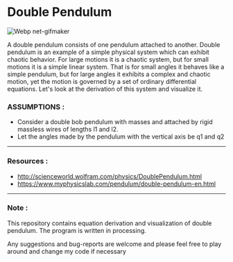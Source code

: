 # Double Pendulum

![Webp net-gifmaker](https://user-images.githubusercontent.com/42868197/57637150-4d29ba00-75c8-11e9-8cbb-e10b162b9d6c.gif)

A double pendulum consists of one pendulum attached to another. Double pendulum is an example of a simple physical system which can exhibit chaotic behavior. For large motions it is a chaotic system, but for small motions it is a simple linear system. That is for small angles it behaves like a simple pendulum, but for large angles it exhibits a complex and chaotic motion, yet the motion is governed by a set of ordinary differential equations. Let's look at the derivation of this system and visualize it.

### ASSUMPTIONS :
+ Consider a double bob pendulum with masses  and  attached by rigid massless wires of lengths l1 and l2.
+ Let the angles made by the pendulum with the vertical axis be q1 and q2

---
### Resources : ###
+ http://scienceworld.wolfram.com/physics/DoublePendulum.html
+ https://www.myphysicslab.com/pendulum/double-pendulum-en.html
---
### Note : ###
This repository contains equation derivation and visualization of double pendulum. The program is written in processing. 

Any suggestions and bug-reports are welcome and please feel free
to play around and change my code if necessary
